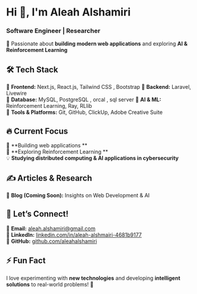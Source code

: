 # Hi 👋, I'm Aleah Alshamiri  
### Software Engineer | Researcher  

🚀 Passionate about **building modern web applications** and exploring **AI & Reinforcement Learning**  



## 🛠 Tech Stack  
🔹 **Frontend:** Next.js, React.js, Tailwind CSS , Bootstrap
🔹 **Backend:** Laravel, Livewire  
🔹 **Database:** MySQL, PostgreSQL , orcal , sql server
🔹 **AI & ML:** Reinforcement Learning, Ray, RLlib  
🔹 **Tools & Platforms:** Git, GitHub, ClickUp, Adobe Creative Suite  



## 🔥 Current Focus  
🔭 **Building web applications **  
📖 **Exploring Reinforcement Learning **  
💡 **Studying distributed computing & AI applications in cybersecurity**  



## ✍️ Articles & Research    
📝 **Blog (Coming Soon):** Insights on Web Development & AI  



## 🤝 Let’s Connect!  
📧 **Email:** aleah.alshamiri@gmail.com  
💼 **LinkedIn:** [linkedin.com/in/aleah-alshmairi-4681b9177](https://www.linkedin.com/in/aleah-alshmairi-4681b9177/)  
🐙 **GitHub:** [github.com/aleahalshamiri](http://github.com/aleahalshamiri)  



## ⚡ Fun Fact  
I love experimenting with **new technologies** and developing **intelligent solutions** to real-world problems! 🚀  
